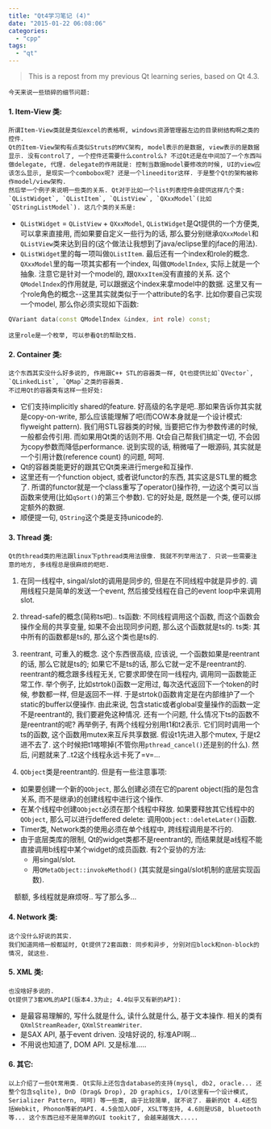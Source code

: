 ```yaml
---
title: "Qt4学习笔记 (4)"
date: "2015-01-22 06:08:06"
categories: 
  - "cpp"
tags: 
  - "qt"
---
```


> This is a repost from my previous Qt learning series, based on Qt 4.3.

    今天来说一些琐碎的细节问题:

#### 1. Item-View 类:

    所谓Item-View类就是类似excel的表格啊, windows资源管理器左边的目录树结构啊之类的控件.
    Qt的Item-View架构有点类似Struts的MVC架构, model表示的是数据, view表示的是数据显示. 没有control了, 一个控件还需要什么control么? 不过Qt还是在中间加了一个东西叫做delegate, 代理. delegate的作用就是: 控制当数据model要修改的时候, UI的view应该怎么显示, 是现实一个combobox呢? 还是一个lineeditor这样. 于是整个Qt的架构被称作model/view架构.
    然后举一个例子来说明一些类的关系. Qt对于比如一个list列表控件会提供这样几个类: `QListWidget`, `QListItem`, `QListView`, `QXxxModel`(比如`QStringListModel`). 这几个类的关系是:
- `QListWidget` = `QListView` + `QXxxModel`, `QListWidget`是Qt提供的一个方便类, 可以拿来直接用, 而如果要自定义一些行为的话, 那么要分别继承`QXxxModel`和`QListView`类来达到目的(这个做法让我想到了java/eclipse里的jface的用法).
- `QListWidget`里的每一项叫做`QListItem`.
    最后还有一个index和role的概念. `QXxxModel`里的每一项其实都有一个index, 叫做`QModelIndex`, 实际上就是一个抽象. 注意它是针对一个model的, 跟`QXxxItem`没有直接的关系. 这个`QModelIndex`的作用就是, 可以跟据这个index来拿model中的数据. 这里又有一个role角色的概念--这里其实就类似于一个attribute的名字. 比如你要自己实现一个model, 那么你必须实现如下函数:

```cpp
QVariant data(const QModelIndex &index, int role) const;
```

    这里role是一个枚举, 可以参看Qt的帮助文档.

#### 2. Container 类:

    这个东西其实没什么好多说的, 作用跟C++ STL的容器类一样, Qt也提供比如`QVector`, `QLinkedList`, `QMap`之类的容器类.
    不过用Qt的容器类有这样一些好处:
- 它们支持implicitly shared的feature. 好高级的名字是吧..那如果告诉你其实就是copy-on-write, 那么应该能理解了吧(而COW本身就是一个设计模式: flyweight pattern). 我们用STL容器类的时候, 当要把它作为参数传递的时候, 一般都会传引用. 而如果用Qt类的话则不用. Qt会自己帮我们搞定一切, 不会因为copy参数而降低performance. 说到实现的话, 稍微喵了一眼源码, 其实就是一个引用计数(reference count) 的问题, 呵呵.
- Qt的容器类能更好的跟其它Qt类来进行merge和互操作.
- 这里还有一个function object, 或者说functor的东西, 其实这是STL里的概念了. 所谓的functor就是一个class重写了operator()操作符, 一边这个类可以当函数来使用(比如`qSort()`的第三个参数). 它的好处是, 既然是一个类, 便可以绑定额外的数据.
- 顺便提一句, `QString`这个类是支持unicode的.

#### 3. Thread 类:

    Qt的thread类的用法跟linux下pthread类用法很像. 我就不列举用法了. 只说一些需要注意的地方, 多线程总是很麻烦的皑皑.
1. 在同一线程中, singal/slot的调用是同步的, 但是在不同线程中就是异步的. 调用线程只是简单的发送一个event, 然后接受线程在自己的event loop中来调用slot.
2. thread-safe的概念(简称ts吧).. ts函数: 不同线程调用这个函数, 而这个函数会操作全局的共享变量, 如果不会出现同步问题, 那么这个函数就是ts的. ts类: 其中所有的函数都是ts的, 那么这个类也是ts的.
3. reentrant, 可重入的概念. 这个东西很高级, 应该说, 一个函数如果是reentrant的话, 那么它就是ts的; 如果它不是ts的话, 那么它就一定不是reentrant的. reentrant的概念跟多线程无关, 它要求即使在同一线程内, 调用同一函数能正常工作.
    举个例子, 比如strtok()函数一定用过, 每次迭代返回下一个token的时候, 参数都一样, 但是返回不一样. 于是strtok()函数肯定是在内部维护了一个static的buffer以便操作. 由此来说, 包含static或者global变量操作的函数一定不是reentrant的, 我们要避免这种情况.
    还有一个问题, 什么情况下ts的函数不是reentrant的呢? 再举例子, 有两个线程分别用t1和t2表示. 它们同时调用一个ts的函数, 这个函数用mutex来互斥共享数据. 假设t1先进入那个mutex, 于是t2进不去了. 这个时候把t1喀嚓掉(不管你用`pthread_cancel()`还是别的什么). 然后, 问题就来了..t2这个线程永远卡死了=v=...

4. `QObject`类是reentrant的. 但是有一些注意事项:
- 如果要创建一个新的`QObject`, 那么创建必须在它的parent object(指的是包含关系, 而不是继承)的创建线程中进行这个操作.
- 在某个线程中创建`QObject`必须在那个线程中释放. 如果要释放其它线程中的`QObject`, 那么可以进行deffered delete: 调用`QObject::deleteLater()`函数.
- Timer类, Network类的使用必须在单个线程中, 跨线程调用是不行的.
- 由于底层类库的限制, Qt的widget类都不是reentrant的, 而结果就是a线程不能直接调用b线程中某个widget的成员函数. 有2个妥协的方法:
  - 用singal/slot.
  - 用`QMetaObject::invokeMethod()` (其实就是singal/slot机制的底层实现函数).

    额额, 多线程就是麻烦呀.. 写了那么多...

#### 4. Network 类:

    这个没什么好说的其实.
    我们知道网络一般都延时, Qt提供了2套函数: 同步和异步, 分别对应block和non-block的情况, 就这些.

#### 5. XML 类:

    也没啥好多说的.
    Qt提供了3套XML的API(版本4.3为止; 4.4似乎又有新的API):
- 是最容易理解的, 写什么就是什么, 读什么就是什么, 基于文本操作. 相关的类有`QXmlStreamReader`, `QXmlStreamWriter`.
- 是SAX API, 基于event driven. 没啥好说的, 标准API啊...
- 不用说也知道了, DOM API. 又是标准.....

#### 6. 其它:

    以上介绍了一些Qt常用类. Qt实际上还包含database的支持(mysql, db2, oracle... 还整个包含sqlite), DnD (Drag& Drop), 2D graphics, I/O(这里有一个设计模式, Serializer Pattern, 呵呵) 等一些类, 由于比较简单, 就不说了. 最新的Qt 4.4还包括Webkit, Phonon等新的API. 4.5会加入ODF, XSLT等支持, 4.6则是USB, bluetooth等... 这个东西已经不是简单的GUI tookit了, 会越来越强大.....

